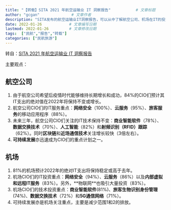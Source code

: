 ```yaml
---
title: "【转载】SITA 2021 年航空运输业 IT 洞察报告"           # 文章标题
author: "gcgan"              # 文章作者
description: "SITA发布的航空运输业IT洞察报告，可以从中了解航空公司、机场在IT的投资重点，发现创新的点"    # 文章描述信息
date: 2022-01-26            # 文章编写日期
lastmod: 2022-01-26         # 文章修改日期
tags:  ["民航","报告","转载"]
categories: ["民航旅游"]
---
```

转自：[SITA 2021 年航空运输业 IT 洞察报告](https://www.sita.aero/resources/surveys-reports/air-transport-it-insights-2021/)

主要观点：
## 航空公司
1. 由于航空公司希望后疫情时代能够维持长期增长和成功，84%的CIO们预计其IT支出的绝对值在2022年将保持不变或增长。
1. 航空公司CIO们的IT服务重点：**网络安全**（100%）、**云服务**（95%）、**旅客服务**的移动应用程序（88%）。
1. 未来三年，航空公司CIO们关注的IT技术保持不变：**商业智能软件**（78%）、**数据交换技术**（70%）、**人工智能**（82%）和**射频识别（RFID）跟踪**（62%）。同时**区块链**和**近场通信技术**关注增长较快（3倍左右）。
1. **可持续发展**亦迅速成为CIO们的重点计划之一。
## 机场
1. 81%的机场预计2022年的绝对IT支出将保持稳定或高于去年。
1. 机场CIO们的IT投资重点：**⽹络安全**（94%）、**云服务**（86%）以及**内部虚拟和远程IT服务**（83%）。另外，**物联⽹**也吸引⼤量投资（83%）。
1. 机场CIO们的技术投资重点：**商业智能软件**(81%)、**旅客生物识别身份管理**(74%)、**数据交换技术**（72%）和**5G通信网络**（71%）。
1. 可持续发展亦是机场关注重点，主要是减少范围1和2的排放。